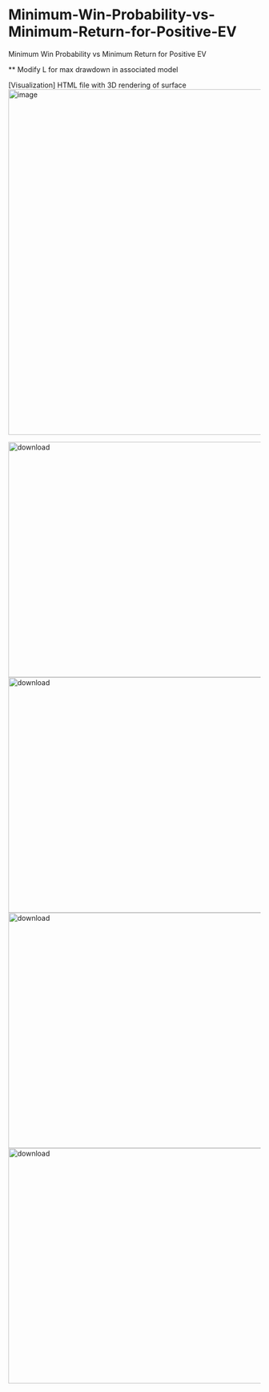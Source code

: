 # Minimum-Win-Probability-vs-Minimum-Return-for-Positive-EV
Minimum Win Probability vs Minimum Return for Positive EV

** Modify L for max drawdown in associated model

[Visualization] HTML file with 3D rendering of surface
<img width="840" height="690" alt="image" src="https://github.com/user-attachments/assets/cc143af5-d2e6-461c-945b-36f4c77f0141" />


<img width="700" height="470" alt="download" src="https://github.com/user-attachments/assets/d3d972b2-6fd2-4867-bcfb-1a0198b0258b" />

<img width="691" height="470" alt="download" src="https://github.com/user-attachments/assets/a02d7263-98b9-478b-81db-35ce8e1cad1d" />

<img width="691" height="470" alt="download" src="https://github.com/user-attachments/assets/25194893-91fb-41dd-9994-be57d6ebb6ee" />


<img width="691" height="470" alt="download" src="https://github.com/user-attachments/assets/9ae5353c-7e76-4fc9-9db8-d0db86bbfbf8" />
